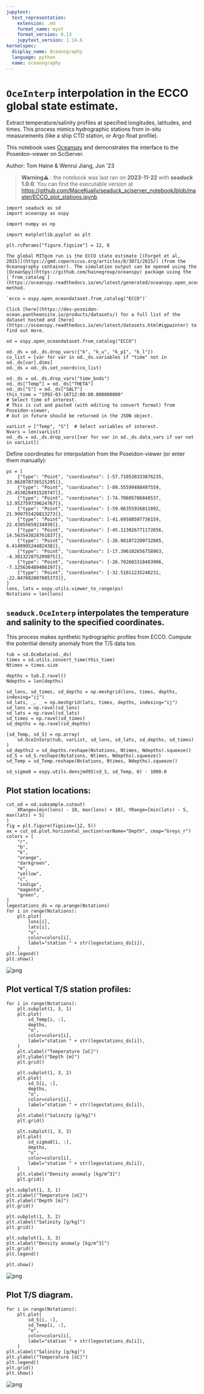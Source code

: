 ```yaml
---
jupytext:
  text_representation:
    extension: .md
    format_name: myst
    format_version: 0.13
    jupytext_version: 1.14.6
kernelspec:
  display_name: Oceanography
  language: python
  name: oceanography
---
```


# `OceInterp` interpolation in the ECCO global state estimate.

Extract temperature/salinity profiles at specified longitudes, latitudes, and times. This process mimics hydrographic stations from in-situ measurements (like a ship CTD station, or Argo float profile).

This notebook uses [Oceanspy](https://oceanspy.readthedocs.io/en/latest/) and demonstrates the interface to the Poseidon-viewer on SciServer.

Author: Tom Haine & Wenrui Jiang, Jun '23
> **Warning**⚠️ : the notebook was last ran on **2023-11-22** with **seaduck 1.0.0**. You can find the executable version at https://github.com/MaceKuailv/seaduck_sciserver_notebook/blob/master/ECCO_plot_stations.ipynb. 
```{code-cell} ipython3
import seaduck as sd
import oceanspy as ospy

import numpy as np

import matplotlib.pyplot as plt

plt.rcParams["figure.figsize"] = 12, 8
```

```{admonition} Access ECCO
The global MITgcm run is the ECCO state estimate [(Forget et al, 2015)](https://gmd.copernicus.org/articles/8/3071/2015/) (from the Oceanography container). The simulation output can be opened using the [OceanSpy](https://github.com/hainegroup/oceanspy) package using the [`from_catalog`](https://oceanspy.readthedocs.io/en/latest/generated/oceanspy.open_oceandataset.from_catalog.html) method. 

`ecco = ospy.open_oceandataset.from_catalog("ECCO")`

Click [here](https://dev-poseidon-ocean.pantheonsite.io/products/datasets/) for a full list of the dataset hosted and [here](https://oceanspy.readthedocs.io/en/latest/datasets.html#igpwinter) to find out more.
```

```{code-cell} ipython3
od = ospy.open_oceandataset.from_catalog("ECCO")

od._ds = od._ds.drop_vars({"k", "k_u", "k_p1", "k_l"})
co_list = [var for var in od._ds.variables if "time" not in od._ds[var].dims]
od._ds = od._ds.set_coords(co_list)

od._ds = od._ds.drop_vars("time_bnds")
od._ds["Temp"] = od._ds["THETA"]
od._ds["S"] = od._ds["SALT"]
this_time = "1992-03-16T12:00:00.000000000"
# Select time of interest.
# This is cut and pasted (with editing to convert format) from Poseidon-viewer,
# but in future should be returned in the JSON object.

varList = ["Temp", "S"]  # Select variables of interest.
Nvars = len(varList)
od._ds = od._ds.drop_vars([var for var in od._ds.data_vars if var not in varList])
```

Define coordinates for interpolation from the Poseidon-viewer (or enter them manually):

```{code-cell} ipython3
ps = [
    {"type": "Point", "coordinates": [-57.710530333876235, 33.062070736515295]},
    {"type": "Point", "coordinates": [-89.55599488497559, 25.453020491528747]},
    {"type": "Point", "coordinates": [-74.70605786848537, 13.952759739624767]},
    {"type": "Point", "coordinates": [-59.06355926811892, 21.999755420813273]},
    {"type": "Point", "coordinates": [-41.69588507736159, 22.43955659234939]},
    {"type": "Point", "coordinates": [-45.113026771172656, 14.563543828761837]},
    {"type": "Point", "coordinates": [-26.081872200732885, 6.414099524482438]},
    {"type": "Point", "coordinates": [-17.396102656758963, -4.381322875209875]},
    {"type": "Point", "coordinates": [-26.702603318403906, -7.125636489486197]},
    {"type": "Point", "coordinates": [-32.51011235240231, -22.847802807885373]},
]
lons, lats = ospy.utils.viewer_to_range(ps)
Nstations = len(lons)
```

## `seaduck.OceInterp` interpolates the temperature and salinity to the specified coordinates.

This process makes synthetic hydrographic profiles from ECCO. Compute the potential density anomaly from the T/S data too.

```{code-cell} ipython3
tub = sd.OceData(od._ds)
times = sd.utils.convert_time(this_time)
Ntimes = times.size

depths = tub.Z.ravel()
Ndepths = len(depths)

sd_lons, sd_times, sd_depths = np.meshgrid(lons, times, depths, indexing="ij")
sd_lats, _, _ = np.meshgrid(lats, times, depths, indexing="ij")
sd_lons = np.ravel(sd_lons)
sd_lats = np.ravel(sd_lats)
sd_times = np.ravel(sd_times)
sd_depths = np.ravel(sd_depths)

[sd_Temp, sd_S] = np.array(
    sd.OceInterp(tub, varList, sd_lons, sd_lats, sd_depths, sd_times)
)
sd_depths2 = sd_depths.reshape(Nstations, Ntimes, Ndepths).squeeze()
sd_S = sd_S.reshape(Nstations, Ntimes, Ndepths).squeeze()
sd_Temp = sd_Temp.reshape(Nstations, Ntimes, Ndepths).squeeze()

sd_sigma0 = ospy.utils.densjmd95(sd_S, sd_Temp, 0) - 1000.0
```

## Plot station locations:

```{code-cell} ipython3
cut_od = od.subsample.cutout(
    XRange=[min(lons) - 10, max(lons) + 10], YRange=[min(lats) - 5, max(lats) + 5]
)
fig = plt.figure(figsize=(12, 5))
ax = cut_od.plot.horizontal_section(varName="Depth", cmap="Greys_r")
colors = [
    "r",
    "b",
    "k",
    "orange",
    "darkgreen",
    "m",
    "yellow",
    "c",
    "indigo",
    "magenta",
    "green",
]
legestations_ds = np.arange(Nstations)
for i in range(Nstations):
    plt.plot(
        lons[i],
        lats[i],
        "o",
        color=colors[i],
        label="station " + str(legestations_ds[i]),
    )
plt.legend()
plt.show()
```
![png](https://github.com/MaceKuailv/seaduck_sciserver_notebook/blob/master/ECCO_plot_stations_files/ECCO_plot_stations_9_1.png?raw=true)

## Plot vertical T/S station profiles:

```{code-cell} ipython3
for i in range(Nstations):
    plt.subplot(1, 3, 1)
    plt.plot(
        sd_Temp[i, :],
        depths,
        "o",
        color=colors[i],
        label="station " + str(legestations_ds[i]),
    )
    plt.xlabel("Temperature [oC]")
    plt.ylabel("Depth [m]")
    plt.grid()

    plt.subplot(1, 3, 2)
    plt.plot(
        sd_S[i, :],
        depths,
        "o",
        color=colors[i],
        label="station " + str(legestations_ds[i]),
    )
    plt.xlabel("Salinity [g/kg]")
    plt.grid()

    plt.subplot(1, 3, 3)
    plt.plot(
        sd_sigma0[i, :],
        depths,
        "o",
        color=colors[i],
        label="station " + str(legestations_ds[i]),
    )
    plt.xlabel("Density anomaly [kg/m^3]")
    plt.grid()

plt.subplot(1, 3, 1)
plt.xlabel("Temperature [oC]")
plt.ylabel("Depth [m]")
plt.grid()

plt.subplot(1, 3, 2)
plt.xlabel("Salinity [g/kg]")
plt.grid()

plt.subplot(1, 3, 3)
plt.xlabel("Density anomaly [kg/m^3]")
plt.grid()
plt.legend()

plt.show()
```
![png](https://github.com/MaceKuailv/seaduck_sciserver_notebook/blob/master/ECCO_plot_stations_files/ECCO_plot_stations_11_0.png?raw=true)

## Plot T/S diagram.

```{code-cell} ipython3
for i in range(Nstations):
    plt.plot(
        sd_S[i, :],
        sd_Temp[i, :],
        "o",
        color=colors[i],
        label="station " + str(legestations_ds[i]),
    )
plt.xlabel("Salinity [g/kg]")
plt.ylabel("Temperature [oC]")
plt.legend()
plt.grid()
plt.show()
```
![png](https://github.com/MaceKuailv/seaduck_sciserver_notebook/blob/master/ECCO_plot_stations_files/ECCO_plot_stations_13_0.png?raw=true)

```{code-cell} ipython3

```
